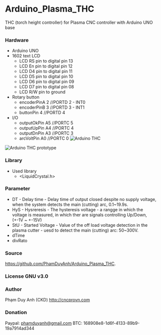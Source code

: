 # Arduino_Plasma_THC
THC (torch height controller) for Plasma CNC controller with Arduino UNO base 

### Hardware
  - Arduino UNO
  - 1602 text LCD
    * LCD RS pin to digital pin 13
    * LCD En pin to digital pin 12
    * LCD D4 pin to digital pin 11
    * LCD D5 pin to digital pin 10
    * LCD D6 pin to digital pin 09
    * LCD D7 pin to digital pin 08
    * LCD R/W pin to ground
  - Rotary button
    * encoderPinA     2 //PORTD 2 - INT0
    * encoderPinB     3 //PORTD 3 - INT1
    * buttonPin       4 //PORTD 4
  - I/O
    * outputOkPin     A5 //PORTC 5
    * outputUpPin     A4 //PORTC 4
    * outputDnPin     A3 //PORTC 3
    * arcVoltPin      A0 //PORTC 0
![Arduino THC](https://github.com/PhamDuyAnh/Arduino_Plasma_THC/blob/master/Arduino-THC.jpg)

![Arduino THC prototype](https://github.com/PhamDuyAnh/Arduino_Plasma_THC/blob/master/Arduino-THC-2.jpg)

### Library
  - Used library
    * <LiquidCrystal.h>

### Parameter
  - DT  - Delay time - Delay time of output closed despite no supply voltage, when the system detects the main (cutting) arc, 0.1~19.9s.
  - HyS - Hysreresis - The hysteresis voltage - a rangge in which the voltage is measured, in which ther are signals controlling Up/Down, (+-1V ~ +-15V)
  - StU - Started Voltage - Value of the off load voltage detection in the plasma cutter - uesd to detect the main (cutting) arc: 50~300V.
  - dTime
  - divRato


### Source
<https://github.com/PhamDuyAnh/Arduino_Plasma_THC>.

### License GNU v3.0

### Author
  Phạm Duy Anh (CKD)
  http://cncprovn.com

### Donation
  Paypal: phamduyanh@gmail.com
  BTC: 168908e8-1d6f-4133-89b9-19a7914ad344
